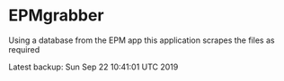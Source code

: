 # EPMgrabber
Using a database from the EPM app this application scrapes the files as required


Latest backup: Sun Sep 22 10:41:01 UTC 2019
